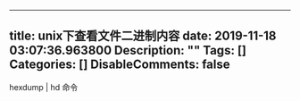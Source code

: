 
---
title: unix下查看文件二进制内容
date: 2019-11-18 03:07:36.963800
Description: ""
Tags: []
Categories: []
DisableComments: false
---
hexdump | hd 命令

  


